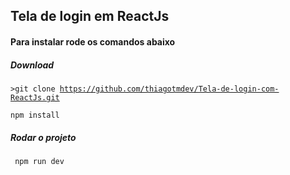 ## Tela de login em ReactJs



#### Para instalar rode os comandos abaixo

##### Download

<code><copy>>git clone https://github.com/thiagotmdev/Tela-de-login-com-ReactJs.git</copy></code>

<code>npm install</code>

##### Rodar o projeto

<code> npm run dev </code>
